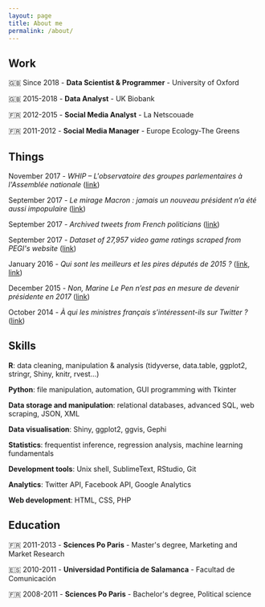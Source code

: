 ```yaml
---
layout: page
title: About me
permalink: /about/
---
```


## Work

🇬🇧 Since 2018 - **Data Scientist & Programmer** - University of Oxford

🇬🇧 2015-2018 - **Data Analyst** - UK Biobank

🇫🇷 2012-2015 - **Social Media Analyst** - La Netscouade

🇫🇷 2011-2012 - **Social Media Manager** - Europe Ecology-The Greens


## Things

November 2017 - *WHIP – L'observatoire des groupes parlementaires à l'Assemblée nationale* ([link](https://redouad.shinyapps.io/WHIP/))

September 2017 - *Le mirage Macron : jamais un nouveau président n’a été aussi impopulaire* ([link](https://pinkybrain.net/2017/09/28/le-mirage-macron-jamais-un-nouveau-president-na-ete-aussi-impopulaire/))

September 2017 - *Archived tweets from French politicians* ([link](https://github.com/edomt/tweets_archive_FRpol))

September 2017 - *Dataset of 27,957 video game ratings scraped from PEGI's website* ([link](https://github.com/edomt/pegi))

January 2016 - *Qui sont les meilleurs et les pires députés de 2015 ?* ([link](https://www.lesechos.fr/15/01/2016/lesechos.fr/021620041874_qui-sont-les-meilleurs-et-les-pires-deputes-de-2015--.htm), [link](https://github.com/edomt/datapol))

December 2015 - *Non, Marine Le Pen n’est pas en mesure de devenir présidente en 2017* ([link](https://medium.com/@edmathieu/non-marine-le-pen-n-est-pas-en-mesure-de-devenir-pr%C3%A9sidente-en-2017-859ebe516e5d))

October 2014 - *À qui les ministres français s’intéressent-ils sur Twitter ?* ([link](https://medium.com/@edmathieu/a-qui-les-ministres-du-gouvernement-francais-sinteressent-ils-sur-twitter-4f21d2c98c2a))



## Skills

**R**: data cleaning, manipulation & analysis (tidyverse, data.table, ggplot2, stringr, Shiny, knitr, rvest...)

**Python**: file manipulation, automation, GUI programming with Tkinter

**Data storage and manipulation**: relational databases, advanced SQL, web scraping, JSON, XML

**Data visualisation**: Shiny, ggplot2, ggvis, Gephi

**Statistics**: frequentist inference, regression analysis, machine learning fundamentals

**Development tools**: Unix shell, SublimeText, RStudio, Git

**Analytics**: Twitter API, Facebook API, Google Analytics

**Web development**: HTML, CSS, PHP


## Education

🇫🇷 2011-2013 - **Sciences Po Paris** - Master's degree, Marketing and Market Research

🇪🇸 2010-2011 - **Universidad Pontificia de Salamanca** - Facultad de Comunicación

🇫🇷 2008-2011 - **Sciences Po Paris** - Bachelor's degree, Political science

